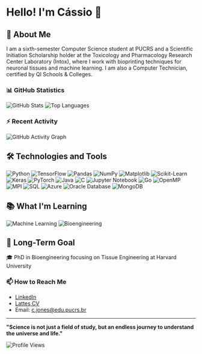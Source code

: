 # Hello! I'm Cássio 👋

## 🚀 About Me
I am a sixth-semester Computer Science student at PUCRS and a Scientific Initiation Scholarship holder at the Toxicology and Pharmacology Research Center Laboratory (Intox), where I work with bioprinting techniques for neuronal tissues and machine learning. I am also a Computer Technician, certified by QI Schools & Colleges.

### 📊 GitHub Statistics
![GitHub Stats](https://github-readme-stats.vercel.app/api?username=CCcassiusdjs&show_icons=true&theme=radical)
![Top Languages](https://github-readme-stats.vercel.app/api/top-langs/?username=CCcassiusdjs&layout=compact&theme=radical)

### ⚡ Recent Activity
![GitHub Activity Graph](https://github-readme-activity-graph.cyclic.app/graph?username=CCcassiusdjs&theme=react-dark)

## 🛠️ Technologies and Tools
![Python](https://img.shields.io/badge/Python-3776AB?style=for-the-badge&logo=python&logoColor=white) 
![TensorFlow](https://img.shields.io/badge/TensorFlow-FF6F00?style=for-the-badge&logo=tensorflow&logoColor=white)
![Pandas](https://img.shields.io/badge/Pandas-150458?style=for-the-badge&logo=pandas&logoColor=white)
![NumPy](https://img.shields.io/badge/NumPy-013243?style=for-the-badge&logo=numpy&logoColor=white)
![Matplotlib](https://img.shields.io/badge/Matplotlib-013243?style=for-the-badge&logo=matplotlib&logoColor=white)
![Scikit-Learn](https://img.shields.io/badge/Scikit--Learn-F7931E?style=for-the-badge&logo=scikit-learn&logoColor=white)
![Keras](https://img.shields.io/badge/Keras-D00000?style=for-the-badge&logo=keras&logoColor=white)
![PyTorch](https://img.shields.io/badge/PyTorch-EE4C2C?style=for-the-badge&logo=pytorch&logoColor=white)
![Java](https://img.shields.io/badge/Java-007396?style=for-the-badge&logo=java&logoColor=white)
![C](https://img.shields.io/badge/C-00599C?style=for-the-badge&logo=c&logoColor=white)
![Jupyter Notebook](https://img.shields.io/badge/Jupyter-F37626.svg?&style=for-the-badge&logo=Jupyter&logoColor=white)
![Go](https://img.shields.io/badge/Go-00ADD8?style=for-the-badge&logo=go&logoColor=white)
![OpenMP](https://img.shields.io/badge/OpenMP-00599C?style=for-the-badge)
![MPI](https://img.shields.io/badge/MPI-007ACC?style=for-the-badge)
![SQL](https://img.shields.io/badge/SQL-4479A1?style=for-the-badge&logo=MySQL&logoColor=white)
![Azure](https://img.shields.io/badge/Azure-0089D6?style=for-the-badge&logo=microsoft-azure&logoColor=white)
![Oracle Database](https://img.shields.io/badge/Oracle-F80000?style=for-the-badge&logo=oracle&logoColor=white)
![MongoDB](https://img.shields.io/badge/MongoDB-47A248?style=for-the-badge&logo=mongodb&logoColor=white)

## 📚 What I'm Learning
![Machine Learning](https://img.shields.io/badge/Machine%20Learning-%2300C7B7.svg?&style=for-the-badge&logo=AI&logoColor=white)
![Bioengineering](https://img.shields.io/badge/Bioengineering-%23FFD700.svg?&style=for-the-badge)

## 🧠 Long-Term Goal
🎓 PhD in Bioengineering focusing on Tissue Engineering at Harvard University

### 📫 How to Reach Me
- [LinkedIn](https://www.linkedin.com/in/cassiusdjs)
- [Lattes CV](https://lattes.cnpq.br/3714839015853496)
- Email: c.jones@edu.pucrs.br

---

**"Science is not just a field of study, but an endless journey to understand the universe and life."**

![Profile Views](https://komarev.com/ghpvc/?username=CCcassiusdjs&color=brightgreen&style=flat)

